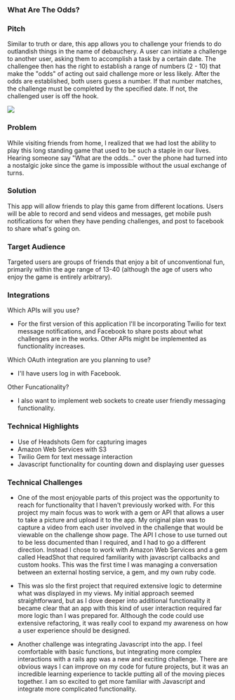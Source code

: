 ### What Are The Odds?

### Pitch

Similar to truth or dare, this app allows you to challenge your friends to do outlandish things in the name of debauchery. A user can initiate a challenge to another user, asking them to accomplish a task by a certain date. The challengee then has the right to establish a range of numbers (2 - 10) that make the "odds" of acting out said challenge more or less likely. After the odds are established, both users guess a number. If that number matches, the challenge must be completed by the specified date. If not, the challenged user is off the hook.  

![](http://g.recordit.co/XLcias44fK)

### Problem

While visiting friends from home, I realized that we had lost the ability to play this long standing game that used to be such a staple in our lives. Hearing someone say "What are the odds..." over the phone had turned into a nostalgic joke since the game is impossible without the usual exchange of turns.

### Solution

This app will allow friends to play this game from different locations. Users will be able to record and send videos and messages, get mobile push notifications for when they have pending challenges, and post to facebook to share what's going on.
### Target Audience

Targeted users are groups of friends that enjoy a bit of unconventional fun, primarily within the age range of 13-40 (although the age of users who enjoy the game is entirely arbitrary).

### Integrations

Which APIs will you use?
  - For the first version of this application I'll be incorporating Twilio for text message notifications, and Facebook to share posts about what challenges are in the works. Other APIs might be implemented as functionality increases.  

Which OAuth integration are you planning to use?
  - I'll have users log in with Facebook.  

Other Funcationality?
  - I also want to implement web sockets to create user friendly messaging functionality.


### Technical Highlights

  - Use of Headshots Gem for capturing images
  - Amazon Web Services with S3
  - Twilio Gem for text message interaction
  - Javascript functionality for counting down and displaying user guesses

### Technical Challenges
  - One of the most enjoyable parts of this project was the opportunity to reach for functionality that I haven't previously worked with. For this project my main focus was to work with a gem or API that allows a user to take a picture and upload it to the app. My original plan was to capture a video from each user involved in the challenge that would be viewable on the challenge show page. The API I chose to use turned out to be less documented than I required, and I had to go a different direction. Instead I chose to work with Amazon Web Services and a gem called HeadShot that required familiarity with javascript callbacks and custom hooks. This was the first time I was managing a conversation between an external hosting service, a gem, and my own ruby code.

  - This was slo the first project that required extensive logic to determine what was displayed in my views. My initial approach seemed straightforward, but as I dove deeper into additional functionality it became clear that an app with this kind of user interaction required far more logic than I was prepared for. Although the code could use extensive refactoring, it was really cool to expand my awareness on how a user experience should be designed.

  - Another challenge was integrating Javascript into the app. I feel comfortable with basic functions, but integrating more complex interactions with a rails app was a new and exciting challenge. There are obvious ways I can improve on my code for future projects, but it was an incredible learning experience to tackle putting all of the moving pieces together. I am so excited to get more familiar with Javascript and integrate more complicated functionality.
